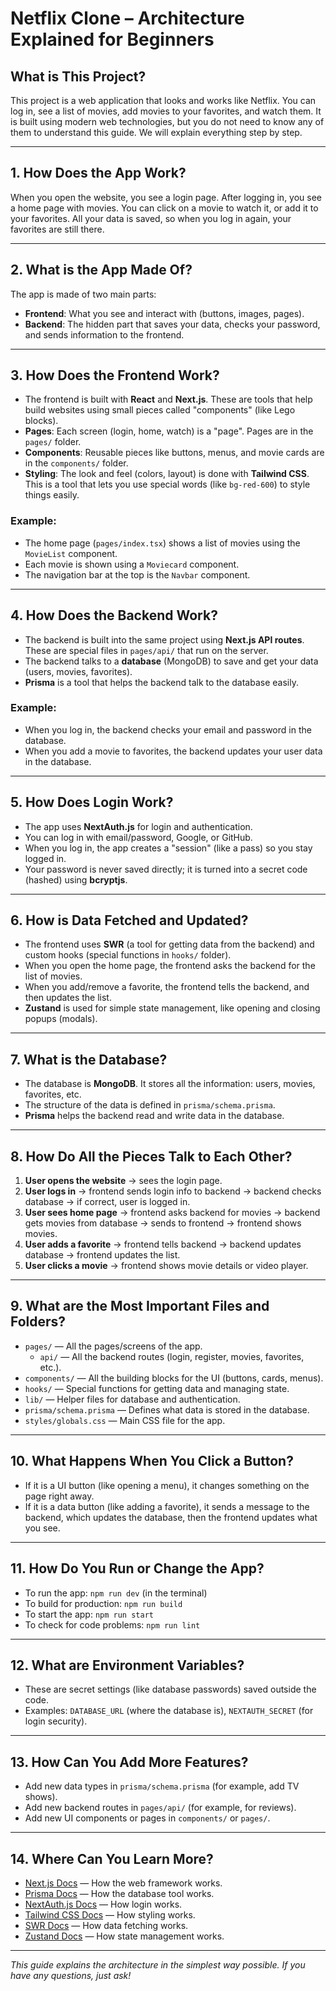 # Netflix Clone – Architecture Explained for Beginners

## What is This Project?

This project is a web application that looks and works like Netflix. You can log in, see a list of movies, add movies to your favorites, and watch them. It is built using modern web technologies, but you do not need to know any of them to understand this guide. We will explain everything step by step.

---

## 1. How Does the App Work?

When you open the website, you see a login page. After logging in, you see a home page with movies. You can click on a movie to watch it, or add it to your favorites. All your data is saved, so when you log in again, your favorites are still there.

---

## 2. What is the App Made Of?

The app is made of two main parts:
- **Frontend**: What you see and interact with (buttons, images, pages).
- **Backend**: The hidden part that saves your data, checks your password, and sends information to the frontend.

---

## 3. How Does the Frontend Work?

- The frontend is built with **React** and **Next.js**. These are tools that help build websites using small pieces called "components" (like Lego blocks).
- **Pages**: Each screen (login, home, watch) is a "page". Pages are in the `pages/` folder.
- **Components**: Reusable pieces like buttons, menus, and movie cards are in the `components/` folder.
- **Styling**: The look and feel (colors, layout) is done with **Tailwind CSS**. This is a tool that lets you use special words (like `bg-red-600`) to style things easily.

### Example:
- The home page (`pages/index.tsx`) shows a list of movies using the `MovieList` component.
- Each movie is shown using a `Moviecard` component.
- The navigation bar at the top is the `Navbar` component.

---

## 4. How Does the Backend Work?

- The backend is built into the same project using **Next.js API routes**. These are special files in `pages/api/` that run on the server.
- The backend talks to a **database** (MongoDB) to save and get your data (users, movies, favorites).
- **Prisma** is a tool that helps the backend talk to the database easily.

### Example:
- When you log in, the backend checks your email and password in the database.
- When you add a movie to favorites, the backend updates your user data in the database.

---

## 5. How Does Login Work?

- The app uses **NextAuth.js** for login and authentication.
- You can log in with email/password, Google, or GitHub.
- When you log in, the app creates a "session" (like a pass) so you stay logged in.
- Your password is never saved directly; it is turned into a secret code (hashed) using **bcryptjs**.

---

## 6. How is Data Fetched and Updated?

- The frontend uses **SWR** (a tool for getting data from the backend) and custom hooks (special functions in `hooks/` folder).
- When you open the home page, the frontend asks the backend for the list of movies.
- When you add/remove a favorite, the frontend tells the backend, and then updates the list.
- **Zustand** is used for simple state management, like opening and closing popups (modals).

---

## 7. What is the Database?

- The database is **MongoDB**. It stores all the information: users, movies, favorites, etc.
- The structure of the data is defined in `prisma/schema.prisma`.
- **Prisma** helps the backend read and write data in the database.

---

## 8. How Do All the Pieces Talk to Each Other?

1. **User opens the website** → sees the login page.
2. **User logs in** → frontend sends login info to backend → backend checks database → if correct, user is logged in.
3. **User sees home page** → frontend asks backend for movies → backend gets movies from database → sends to frontend → frontend shows movies.
4. **User adds a favorite** → frontend tells backend → backend updates database → frontend updates the list.
5. **User clicks a movie** → frontend shows movie details or video player.

---

## 9. What are the Most Important Files and Folders?

- `pages/` — All the pages/screens of the app.
  - `api/` — All the backend routes (login, register, movies, favorites, etc.).
- `components/` — All the building blocks for the UI (buttons, cards, menus).
- `hooks/` — Special functions for getting data and managing state.
- `lib/` — Helper files for database and authentication.
- `prisma/schema.prisma` — Defines what data is stored in the database.
- `styles/globals.css` — Main CSS file for the app.

---

## 10. What Happens When You Click a Button?

- If it is a UI button (like opening a menu), it changes something on the page right away.
- If it is a data button (like adding a favorite), it sends a message to the backend, which updates the database, then the frontend updates what you see.

---

## 11. How Do You Run or Change the App?

- To run the app: `npm run dev` (in the terminal)
- To build for production: `npm run build`
- To start the app: `npm run start`
- To check for code problems: `npm run lint`

---

## 12. What are Environment Variables?

- These are secret settings (like database passwords) saved outside the code.
- Examples: `DATABASE_URL` (where the database is), `NEXTAUTH_SECRET` (for login security).

---

## 13. How Can You Add More Features?

- Add new data types in `prisma/schema.prisma` (for example, add TV shows).
- Add new backend routes in `pages/api/` (for example, for reviews).
- Add new UI components or pages in `components/` or `pages/`.

---

## 14. Where Can You Learn More?

- [Next.js Docs](https://nextjs.org/docs) — How the web framework works.
- [Prisma Docs](https://www.prisma.io/docs) — How the database tool works.
- [NextAuth.js Docs](https://next-auth.js.org/getting-started/introduction) — How login works.
- [Tailwind CSS Docs](https://tailwindcss.com/docs/installation) — How styling works.
- [SWR Docs](https://swr.vercel.app/docs/getting-started) — How data fetching works.
- [Zustand Docs](https://docs.pmnd.rs/zustand/getting-started/introduction) — How state management works.

---

*This guide explains the architecture in the simplest way possible. If you have any questions, just ask!*
